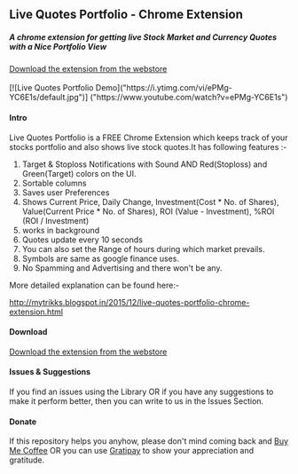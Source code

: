 <h2>Live Quotes Portfolio - Chrome Extension</h2>
<h5>A chrome extension for getting live Stock Market and Currency Quotes with a Nice Portfolio View</h5>

<a href="https://chrome.google.com/webstore/detail/live-quotes-portfolio/gdhegkcppceeagocbpfchphhojclpmif?hl=en-US">
	Download the extension from the webstore
</a>
<br>
<br>
[![Live Quotes Portfolio Demo]("https://i.ytimg.com/vi/ePMg-YC6E1s/default.jpg")]
("https://www.youtube.com/watch?v=ePMg-YC6E1s")

<h4>Intro</h4>
<p>Live Quotes Portfolio is a FREE Chrome Extension which keeps track of your stocks portfolio and also shows live stock quotes.It has following features :- </p>
<ol>
	<li>Target & Stoploss Notifications with Sound AND Red(Stoploss) and Green(Target) colors on the UI.</li>
	<li>Sortable columns</li>
	<li>Saves user Preferences</li>
	<li>Shows Current Price, Daily Change, Investment(Cost * No. of Shares), Value(Current Price * No. of Shares), ROI (Value - Investment), %ROI (ROI / Investment)</li>
	<li>works in background</Value>
	<li>Quotes update every 10 seconds</li>
	<li>You can also set the Range of hours during which market prevails.</li>
	<li>Symbols are same as google finance uses.</li>
	<li>No Spamming and Advertising and there won't be any.</li>
</ol>

<p>More detailed explanation can be found here:-</p>

<a href="http://mytrikks.blogspot.in/2015/12/live-quotes-portfolio-chrome-extension.html">
	http://mytrikks.blogspot.in/2015/12/live-quotes-portfolio-chrome-extension.html
</a>

<h4>Download</h4>
<a href="https://chrome.google.com/webstore/detail/live-quotes-portfolio/gdhegkcppceeagocbpfchphhojclpmif?hl=en-US">
	Download the extension from the webstore
</a>

<h4>Issues & Suggestions</h4>
<p>If you find an issues using the Library OR if you have any suggestions to make it perform better, then you can write to us in the Issues Section.</p>

<h4>Donate</h4>
<p>If this repository helps you anyhow, please don't mind coming back and 
	<a href="https://www.paypal.com/cgi-bin/webscr?cmd=_s-xclick&hosted_button_id=F3QQCWFPWHBYE" target="_blank">Buy Me Coffee</a>
OR you can use 
	<a href="https://gratipay.com/~xcelancer/" target="_blank">Gratipay</a>
to show your appreciation and gratitude.
</p>
